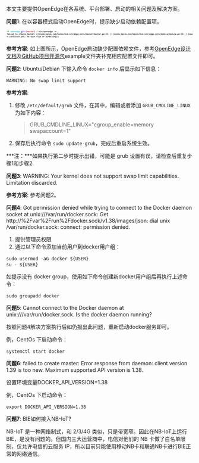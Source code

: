 本文主要提供OpenEdge在各系统、平台部署、启动的相关问题及解决方案。

**问题1**: 在以容器模式启动OpenEdge时，提示缺少启动依赖配置项。

![图片](../images/setup/docker-engine-conf-miss.png)

**参考方案**: 如上图所示，OpenEdge启动缺少配置依赖文件，参考[OpenEdge设计文档](./overview/OpenEdge-design.md)及[GitHub项目开源包](https://github.com/baidu/openedge)example文件夹补充相应配置文件即可。

**问题2**: Ubuntu/Debian 下输入命令 ```docker info``` 后显示如下信息：

```
WARNING: No swap limit support
```

**参考方案**:

1. 修改 ```/etc/default/grub``` 文件，在其中，编辑或者添加 ```GRUB_CMDLINE_LINUX``` 为如下内容：
	
	> GRUB_CMDLINE_LINUX="cgroup_enable=memory swapaccount=1"

2. 保存后执行命令 ```sudo update-grub```，完成后重启系统生效。

***注：***如果执行第二步时提示出错，可能是 grub 设置有误，请检查后重复步骤1和步骤2.

**问题3**: WARNING: Your kernel does not support swap limit capabilities. Limitation discarded.

**参考方案**: 参考问题2。


**问题4**: Got permission denied while trying to connect to the Docker daemon socket at unix:///var/run/docker.sock: Get http://%2Fvar%2Frun%2Fdocker.sock/v1.38/images/json: dial unix /var/run/docker.sock: connect: permission denied.

1. 提供管理员权限
2. 通过以下命令添加当前用户到docker用户组：

```shell
sudo usermod -aG docker ${USER}
su - ${USER}
``` 

如提示没有 docker group，使用如下命令创建新docker用户组后再执行上述命令：

```shell
sudo groupadd docker
```

**问题5**: Cannot connect to the Docker daemon at unix:///var/run/docker.sock. Is the docker daemon running?

按照问题4解决方案执行后如仍报出此问题，重新启动docker服务即可。

例，CentOs 下启动命令：

```shell
systemctl start docker
```

**问题6**: failed to create master: Error response from daemon: client version 1.39 is too new. Maximum supported API version is 1.38.

设置环境变量DOCKER_API_VERSION=1.38

例，CentOs 下启动命令：

```shell
export DOCKER_API_VERSION=1.38
```

**问题7**: BIE如何接入NB-IoT?

NB-IoT 是一种网络制式，和 2/3/4G 类似，只是带宽窄。因此在NB-IoT上运行BIE，是没有问题的。但国内三大运营商中，电信对他们的 NB 卡做了白名单限制，仅允许电信的云服务 IP，所以目前只能使用移动NB卡和联通NB卡进行BIE正常的网络通信。